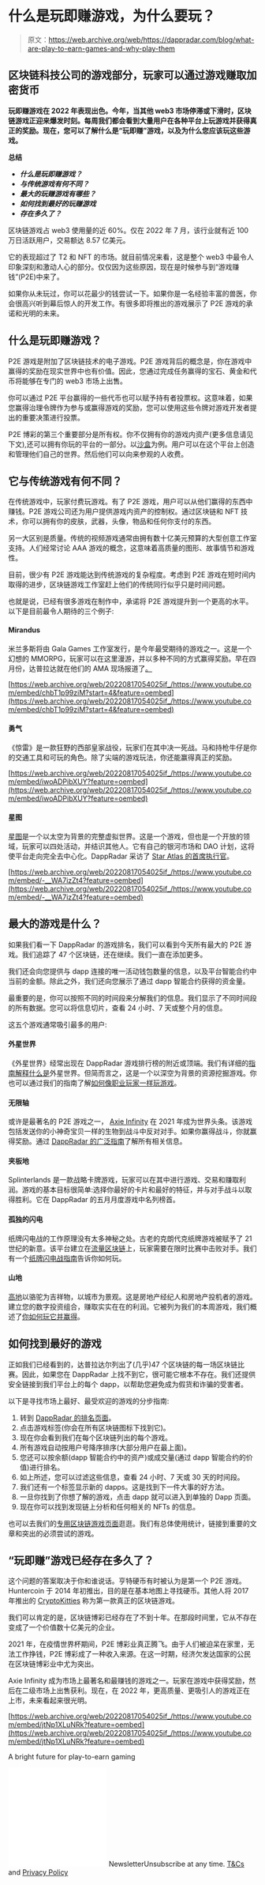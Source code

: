 # 什么是玩即赚游戏，为什么要玩？

> 原文：<https://web.archive.org/web/https://dappradar.com/blog/what-are-play-to-earn-games-and-why-play-them>

## 区块链科技公司的游戏部分，玩家可以通过游戏赚取加密货币

**玩即赚游戏在 2022 年表现出色。今年，当其他 web3 市场停滞或下滑时，区块链游戏正迎来爆发时刻。每周我们都会看到大量用户在各种平台上玩游戏并获得真正的奖励。现在，您可以了解什么是“玩即赚”游戏，以及为什么您应该玩这些游戏。**

**总结**

*   ***什么是玩即赚游戏？***
*   ***与传统游戏有何不同？***
*   ***最大的玩赚游戏有哪些？***
*   ***如何找到最好的玩赚游戏***
*   ***存在多久了？***

区块链游戏占 web3 使用量的近 60%。仅在 2022 年 7 月，该行业就有近 100 万日活跃用户，交易额达 8.57 亿美元。

它的表现超过了 T2 和 NFT 的市场。就目前情况来看，这是整个 web3 中最令人印象深刻和激动人心的部分。仅仅因为这些原因，现在是时候参与到“游戏赚钱”(P2E)中来了。

如果你从未玩过，你可以花最少的钱尝试一下。如果你是一名经验丰富的兽医，你会很高兴听到幕后惊人的开发工作。有很多即将推出的游戏展示了 P2E 游戏的承诺和光明的未来。

## 什么是玩即赚游戏？

P2E 游戏是附加了区块链技术的电子游戏。P2E 游戏背后的概念是，你在游戏中赢得的奖励在现实世界中也有价值。因此，您通过完成任务赢得的宝石、黄金和代币将能够在专门的 web3 市场上出售。

你可以通过 P2E 平台赢得的一些代币也可以赋予持有者投票权。这意味着，如果您赢得治理令牌作为参与或赢得游戏的奖励，您可以使用这些令牌对游戏开发者提出的重要决策进行投票。

P2E 博彩的第三个重要部分是所有权。你不仅拥有你的游戏内资产(更多信息请见下文),还可以拥有你玩的平台的一部分。以[沙盒](https://web.archive.org/web/20220817054025/https://dappradar.com/multichain/games/the-sandbox)为例。用户可以在这个平台上创造和管理他们自己的世界。然后他们可以向来参观的人收费。

## 它与传统游戏有何不同？

在传统游戏中，玩家付费玩游戏。有了 P2E 游戏，用户可以从他们赢得的东西中赚钱。P2E 游戏公司还为用户提供游戏内资产的控制权。通过区块链和 NFT 技术，你可以拥有你的皮肤，武器，头像，物品和任何你支付的东西。

另一大区别是质量。传统的视频游戏通常由拥有数十亿美元预算的大型创意工作室支持。人们经常讨论 AAA 游戏的概念，这意味着高质量的图形、故事情节和游戏性。

目前，很少有 P2E 游戏能达到传统游戏的复杂程度。考虑到 P2E 游戏在短时间内取得的进步，区块链游戏工作室赶上他们的传统同行似乎只是时间问题。

也就是说，已经有很多游戏在制作中，承诺将 P2E 游戏提升到一个更高的水平。以下是目前最令人期待的三个例子:

#### Mirandus

米兰多斯将由 Gala Games 工作室发行，是今年最受期待的游戏之一。这是一个幻想的 MMORPG，玩家可以在这里漫游，并以多种不同的方式赢得奖励。早在四月份，达普拉达就在他们的 AMA 现场报道了[。](https://web.archive.org/web/20220817054025/https://dappradar.com/blog/9-things-we-learnt-from-the-mirandus-ama)

[https://web.archive.org/web/20220817054025if_/https://www.youtube.com/embed/chbT1p99ziM?start=4&feature=oembed](https://web.archive.org/web/20220817054025if_/https://www.youtube.com/embed/chbT1p99ziM?start=4&feature=oembed)

#### 勇气

《惊雷》是一款狂野的西部皇家战役，玩家们在其中决一死战。马和持枪牛仔是你的交通工具和可玩的角色。除了尖端的游戏玩法，你还能赢得真正的奖励。

[https://web.archive.org/web/20220817054025if_/https://www.youtube.com/embed/iwoADPibXUY?feature=oembed](https://web.archive.org/web/20220817054025if_/https://www.youtube.com/embed/iwoADPibXUY?feature=oembed)

#### 星图

[星图](https://web.archive.org/web/20220817054025/https://dappradar.com/solana/games/star-atlas)是一个以太空为背景的完整虚拟世界。这是一个游戏，但也是一个开放的领域，玩家可以四处活动，并结识其他人。它有自己的银河市场和 DAO 计划，这将使平台走向完全去中心化。DappRadar 采访了 [Star Atlas 的首席执行官](https://web.archive.org/web/20220817054025/https://dappradar.com/blog/star-atlas-ceo-on-the-next-step-in-the-coordination-of-human-labor)。

[https://web.archive.org/web/20220817054025if_/https://www.youtube.com/embed/-__WA7izZt4?feature=oembed](https://web.archive.org/web/20220817054025if_/https://www.youtube.com/embed/-__WA7izZt4?feature=oembed)

## 最大的游戏是什么？

如果我们看一下 DappRadar 的游戏排名，我们可以看到今天所有最大的 P2E 游戏。我们追踪了 47 个区块链，还在继续。我们一直在添加更多。

我们还会向您提供与 dapp 连接的唯一活动钱包数量的信息，以及平台智能合约中当前的金额。除此之外，我们还向您展示了通过 dapp 智能合约获得的资金量。

最重要的是，你可以按照不同的时间段来分解我们的信息。我们显示了不同时间段的所有数据。您可以将信息切片，查看 24 小时、7 天或整个月的信息。

这五个游戏通常吸引最多的用户:

#### 外星世界

《外星世界》经常出现在 DappRadar 游戏排行榜的附近或顶端。我们有详细的[指南解释什么是](https://web.archive.org/web/20220817054025/https://dappradar.com/blog/what-is-alien-worlds)外星世界。但简而言之，这是一个以深空为背景的资源挖掘游戏。你也可以通过我们的指南了解[如何像职业玩家一样玩游戏](https://web.archive.org/web/20220817054025/https://dappradar.com/blog/how-to-play-alien-worlds-like-a-pro)。

#### 无限轴

或许是最著名的 P2E 游戏之一， [Axie Infinity](https://web.archive.org/web/20220817054025/https://dappradar.com/multichain/games/axie-infinity) 在 2021 年成为世界头条。该游戏包括发送你的小神奇宝贝一样的生物到战斗中反对对手。如果你赢得战斗，你就赢得奖励。通过 [DappRadar 的广泛指南](https://web.archive.org/web/20220817054025/https://dappradar.com/blog/what-is-axie-infinity-and-how-does-it-work/)了解所有相关信息。

#### 夹板地

Splinterlands 是一款战略卡牌游戏，玩家可以在其中进行游戏、交易和赚取利润。游戏的基本目标很简单:选择你最好的卡片和最好的特征，并与对手战斗以取得胜利。它在 DappRadar 的五月月度游戏中名列榜首。

#### 孤独的闪电

纸牌闪电战的工作原理没有太多神秘之处。古老的克朗代克纸牌游戏被赋予了 21 世纪的新意。该平台建立在[流量区块链](https://web.archive.org/web/20220817054025/https://dappradar.com/rankings/protocol/flow)上，玩家需要在限时比赛中击败对手。我们有一个[纸牌闪电战指南](https://web.archive.org/web/20220817054025/https://dappradar.com/blog/over-140000-users-are-playing-joyrides-solitaire-blitz-to-earn-real-money-rewards)告诉你如何玩。

#### 山地

[高地](https://web.archive.org/web/20220817054025/https://dappradar.com/eos/games/upland)以骆驼为吉祥物，以城市为景观。这是房地产经纪人和房地产投机者的游戏。建立您的数字投资组合，赚取实实在在的利润。它被列为我们的本周游戏，我们概述了[你如何玩它并赢得](https://web.archive.org/web/20220817054025/https://dappradar.com/blog/how-to-play-and-win-upland)。

## 如何找到最好的游戏

正如我们已经看到的，达普拉达尔列出了(几乎)47 个区块链的每一场区块链比赛。因此，如果您在 DappRadar 上找不到它，很可能它根本不存在。我们还提供安全链接到我们平台上的每个 dapp，以帮助您避免成为假货和诈骗的受害者。

以下是寻找市场上最好、最受欢迎的游戏的分步指南:

1.  转到 [DappRadar 的排名页面](https://web.archive.org/web/20220817054025/https://dappradar.com/rankings)。
2.  点击游戏标签(你会在所有区块链图标下找到它)。
3.  现在你会看到我们在每个区块链列出的每个游戏。
4.  所有游戏自动按用户号降序排序(大部分用户在最上面)。
5.  您还可以按余额(dapp 智能合约中的资产)或成交量(通过 dapp 智能合约的价值)进行排名。
6.  如上所述，您可以过滤这些信息，查看 24 小时、7 天或 30 天的时间段。
7.  我们还有一个标签显示新的 dapps。这是找到下一件大事的好方法。
8.  一旦你找到了你想了解的游戏，点击 dapp 就可以进入到单独的 Dapp 页面。
9.  现在你可以找到发现链上分析和任何相关的 NFTs 的信息。

也可以去我们的[专用区块链游戏页面](https://web.archive.org/web/20220817054025/https://dappradar.com/topic/games)逛逛。我们有总体使用统计，链接到重要的文章和突出的必须尝试的游戏。

## “玩即赚”游戏已经存在多久了？

这个问题的答案取决于你和谁说话。亨特硬币有时被认为是第一个 P2E 游戏。Huntercoin 于 2014 年初推出，目的是在基本地图上寻找硬币。其他人将 2017 年推出的 [CryptoKitties](https://web.archive.org/web/20220817054025/https://dappradar.com/ethereum/games/cryptokitties) 称为第一款真正的区块链游戏。

我们可以肯定的是，区块链博彩已经存在了不到十年。在那段时间里，它从不存在变成了一个价值数十亿美元的企业。

2021 年，在疫情世界杯期间，P2E 博彩业真正腾飞。由于人们被迫呆在家里，无法工作挣钱，P2E 博彩成了一种收入来源。在这一时期，经济欠发达国家的公民在区块链博彩业中尤为突出。

Axie Infinity 成为市场上最著名和最赚钱的游戏之一。玩家在游戏中获得奖励，然后在二级市场上出售获利。现在，在 2022 年，更高质量、更吸引人的游戏正在上市，未来看起来很光明。

[https://web.archive.org/web/20220817054025if_/https://www.youtube.com/embed/jtNp1XLuNRk?feature=oembed](https://web.archive.org/web/20220817054025if_/https://www.youtube.com/embed/jtNp1XLuNRk?feature=oembed)

A bright future for play-to-earn gaming

![](img/6d5a4a2d609c56e1a5771717e54ba759.png) NewsletterUnsubscribe at any time. [T&Cs](https://web.archive.org/web/20220817054025/https://dappradar.com/terms) and [Privacy Policy](https://web.archive.org/web/20220817054025/https://dappradar.com/privacy-policy)